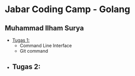 # Jabar Coding Camp - Golang

## Muhammad Ilham Surya

- [Tugas 1:](./tugas_1)
  - Command Line Interface
  - Git command
- Tugas 2:
  -
